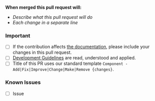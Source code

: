 **When merged this pull request will:**
- _Describe what this pull request will do_
- _Each change in a separate line_

### Important
- [ ] If the contribution affects [the documentation](https://github.com/DartRuffian/HelicopterAddonFeatures/tree/main/docs), please include your changes in this pull request.
- [ ] [Development Guidelines](https://github.com/DartRuffian/HelicopterAddonFeatures/tree/main/.github/CONTRIBUTING.md) are read, understood and applied.
- [ ] Title of this PR uses our standard template `Component - Add|Fix|Improve|Change|Make|Remove {changes}`.

<!-- Known issues that need to be addressed -->
### Known Issues
- [ ] Issue